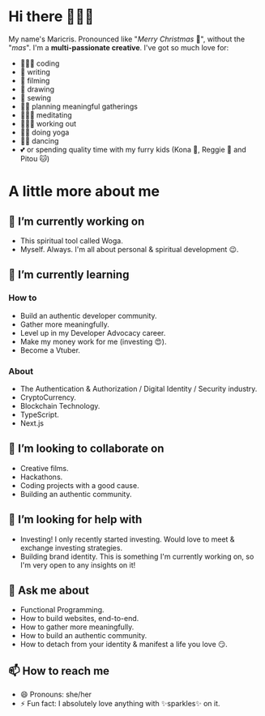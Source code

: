 # Hi there 🙋🏻‍♀️

My name's Maricris. Pronounced like "*Merry Christmas* 🎄", without the "*mas*". I'm a **multi-passionate creative**. I've got so much love for:

- 👩🏻‍💻 coding
- 📝 writing
- 🎥 filming
- 🎨 drawing
- 👗 sewing
- ✍🏼 planning meaningful gatherings
- 🧘🏻‍♀️ meditating
- 🏋🏻‍♂️ working out
- 🙏🏻 doing yoga
- 💃🏻 dancing
- 💕 or spending quality time with my furry kids (Kona 🐶, Reggie 🐶 and Pitou 🐱)

# A little more about me

## 🔭 I’m currently working on
- This spiritual tool called Woga.
- Myself. Always. I'm all about personal & spiritual development 😉.

## 🌱 I’m currently learning
### How to
- Build an authentic developer community.
- Gather more meaningfully.
- Level up in my Developer Advocacy career.
- Make my money work for me (investing 😍).
- Become a Vtuber.

### About
- The Authentication & Authorization / Digital Identity / Security industry.
- CryptoCurrency.
- Blockchain Technology.
- TypeScript.
- Next.js

## 👯 I’m looking to collaborate on
- Creative films.
- Hackathons.
- Coding projects with a good cause.
- Building an authentic community.

## 🤔 I’m looking for help with
- Investing! I only recently started investing. Would love to meet & exchange investing strategies.
- Building brand identity. This is something I'm currently working on, so I'm very open to any insights on it!

## 💬 Ask me about
- Functional Programming.
- How to build websites, end-to-end.
- How to gather more meaningfully.
- How to build an authentic community.
- How to detach from your identity & manifest a life you love 😏.

## 📫 How to reach me
- 😄 Pronouns: she/her
- ⚡ Fun fact: I absolutely love anything with ✨sparkles✨ on it.
